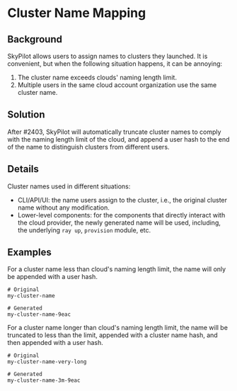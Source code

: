 # Cluster Name Mapping

## Background

SkyPilot allows users to assign names to clusters they launched. It is convenient, but
when the following situation happens, it can be annoying:
1. The cluster name exceeds clouds' naming length limit.
2. Multiple users in the same cloud account organization use the same cluster name.

## Solution

After #2403, SkyPilot will automatically truncate cluster names to comply with the
naming length limit of the cloud, and append a user hash to the end of the name to
distinguish clusters from different users.

## Details

Cluster names used in different situations:
- CLI/API/UI: the name users assign to the cluster, i.e., the original cluster name
    without any modification.
- Lower-level components: for the components that directly interact with the cloud
    provider, the newly generated name will be used, including, the underlying
    `ray up`, `provision` module, etc.

## Examples

For a cluster name less than cloud's naming length limit, the name will only be appended
with a user hash.
```
# Original
my-cluster-name

# Generated
my-cluster-name-9eac
```

For a cluster name longer than cloud's naming length limit, the name will be truncated
to less than the limit, appended with a cluster name hash, and then appended with a user hash.
```
# Original
my-cluster-name-very-long

# Generated
my-cluster-name-3m-9eac
```
